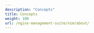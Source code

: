 ```yaml
---
description: "Concepts"
title: Concepts
weight: 100
url: /nginx-management-suite/nim/about/
---
```



